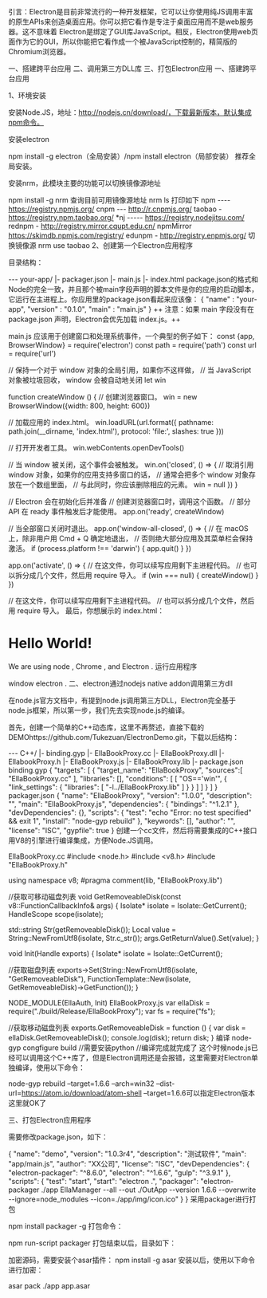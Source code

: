 引言：Electron是目前非常流行的一种开发框架，它可以让你使用纯JS调用丰富的原生APIs来创造桌面应用。你可以把它看作是专注于桌面应用而不是web服务器。这不意味着 Electron是绑定了GUI库JavaScript。相反，Electron使用web页面作为它的GUI，所以你能把它看作成一个被JavaScript控制的，精简版的Chromium浏览器。

一、搭建跨平台应用
二、调用第三方DLL库
三、打包Electron应用
一、搭建跨平台应用

1、环境安装

安装Node.JS，地址：http://nodejs.cn/download/，下载最新版本，默认集成npm命令。

安装electron

npm install -g electron（全局安装）/npm install electron（局部安装）
推荐全局安装。

安装nrm，此模块主要的功能可以切换镜像源地址

npm install -g nrm
查询目前可用镜像源地址
nrm ls
打印如下
npm ---- https://registry.npmjs.org/
cnpm --- http://r.cnpmjs.org/
taobao - https://registry.npm.taobao.org/
*nj ----- https://registry.nodejitsu.com/
rednpm - http://registry.mirror.cqupt.edu.cn/
npmMirror  https://skimdb.npmjs.com/registry/
edunpm - http://registry.enpmjs.org/
切换镜像源
nrm use taobao
2、创建第一个Electron应用程序

目录结构：

--- your-app/
    |- packager.json
    |- main.js
    |- index.html
package.json的格式和Node的完全一致，并且那个被main字段声明的脚本文件是你的应用的启动脚本，它运行在主进程上。你应用里的package.json看起来应该像：
{
  "name"    : "your-app",
  "version" : "0.1.0",
  "main"    : "main.js"
}
++ 注意：如果 main 字段没有在 package.json 声明，Electron会优先加载 index.js。++

main.js 应该用于创建窗口和处理系统事件，一个典型的例子如下：
const {app, BrowserWindow} = require('electron')
const path = require('path')
const url = require('url')

// 保持一个对于 window 对象的全局引用，如果你不这样做，
// 当 JavaScript 对象被垃圾回收， window 会被自动地关闭
let win

function createWindow () {
  // 创建浏览器窗口。
  win = new BrowserWindow({width: 800, height: 600})

  // 加载应用的 index.html。
  win.loadURL(url.format({
    pathname: path.join(__dirname, 'index.html'),
    protocol: 'file:',
    slashes: true
  }))

  // 打开开发者工具。
  win.webContents.openDevTools()

  // 当 window 被关闭，这个事件会被触发。
  win.on('closed', () => {
    // 取消引用 window 对象，如果你的应用支持多窗口的话，
    // 通常会把多个 window 对象存放在一个数组里面，
    // 与此同时，你应该删除相应的元素。
    win = null
  })
}

// Electron 会在初始化后并准备
// 创建浏览器窗口时，调用这个函数。
// 部分 API 在 ready 事件触发后才能使用。
app.on('ready', createWindow)

// 当全部窗口关闭时退出。
app.on('window-all-closed', () => {
  // 在 macOS 上，除非用户用 Cmd + Q 确定地退出，
  // 否则绝大部分应用及其菜单栏会保持激活。
  if (process.platform !== 'darwin') {
    app.quit()
  }
})

app.on('activate', () => {
  // 在这文件，你可以续写应用剩下主进程代码。
  // 也可以拆分成几个文件，然后用 require 导入。
  if (win === null) {
    createWindow()
  }
})

// 在这文件，你可以续写应用剩下主进程代码。
// 也可以拆分成几个文件，然后用 require 导入。
最后，你想展示的 index.html：

<!DOCTYPE html>
<html>
  <head>
    <meta charset="UTF-8">
    <title>Hello World!</title>
  </head>
  <body>
    <h1>Hello World!</h1>
    We are using node <script>document.write(process.versions.node)</script>,
    Chrome <script>document.write(process.versions.chrome)</script>,
    and Electron <script>document.write(process.versions.electron)</script>.
  </body>
</html>
运行应用程序

window
electron .
二、electron通过nodejs native addon调用第三方dll

在node.js官方文档中，有提到node.js调用第三方DLL，Electron完全基于node.js框架，所以第一步，我们先去实现node.js的编译。

首先，创建一个简单的C++动态库，这里不再赘述，直接下载的DEMOhttps://github.com/Tukezuan/ElectronDemo.git，下载以后结构：

--- C++/
    |- binding.gyp
    |- EllaBookProxy.cc
    |- EllaBookProxy.dll
    |- EllabookProxy.h
    |- EllaBookProxy.js
    |- EllaBookProxy.lib
    |- package.json
binding.gyp
{
  "targets": [
    {
     "target_name": "EllaBookProxy",
      "sources":[ "EllaBookProxy.cc" ],
      "libraries": [],
       "conditions": [
        [
          "OS=='win'",
          {
            "link_settings": {
              "libraries": [
                "-l../EllaBookProxy.lib"
               ]
            }
          }
        ]
      ]
    }
  ]
}
packager.json
{
  "name": "EllaBookProxy",
  "version": "1.0.0",
  "description": "",
  "main": "EllaBookProxy.js",
  "dependencies": {
    "bindings": "^1.2.1"
  },
  "devDependencies": {},
  "scripts": {
    "test": "echo \"Error: no test specified\" && exit 1",
    "install": "node-gyp rebuild"
  },
  "keywords": [],
  "author": "",
  "license": "ISC",
  "gypfile": true
}
创建一个cc文件，然后将需要集成的C++接口用V8的引擎进行编译集成，方便Node.JS调用。

EllaBookProxy.cc
#include <node.h>
#include <v8.h>
#include "EllaBookProxy.h"

using namespace v8;
#pragma comment(lib, "EllaBookProxy.lib")


//获取可移动磁盘列表
void GetRemoveableDisk(const v8::FunctionCallbackInfo<Value>& args) {
  Isolate* isolate = Isolate::GetCurrent();
  HandleScope scope(isolate);
  
  std::string Str(getRemoveableDisk());
  Local<String> value = String::NewFromUtf8(isolate, Str.c_str());
  args.GetReturnValue().Set(value);
}



void Init(Handle<Object> exports) {
  Isolate* isolate = Isolate::GetCurrent();

  //获取磁盘列表
  exports->Set(String::NewFromUtf8(isolate, "GetRemoveableDisk"),
      FunctionTemplate::New(isolate, GetRemoveableDisk)->GetFunction());
}

NODE_MODULE(EllaAuth, Init)
EllaBookProxy.js
var ellaDisk = require("./build/Release/EllaBookProxy");
var fs = require("fs");

//获取移动磁盘列表
exports.GetRemoveableDisk = function () {
    var disk = ellaDisk.GetRemoveableDisk();
	console.log(disk);
    return disk;
}
编译
node-gyp congfigure build //需要安装python
//编译完成就完成了
这个时候node.js已经可以调用这个C++库了，但是Electron调用还是会报错，这里需要对Electron单独编译，使用以下命令：

node-gyp rebuild –target=1.6.6 –arch=win32 –dist-url=https://atom.io/download/atom-shell
–target=1.6.6可以指定Electron版本
这里就OK了

三、打包Electron应用程序

需要修改package.json，如下：

{
  "name": "demo",
  "version": "1.0.3r4",
  "description": "测试软件",
  "main": "app/main.js",
  "author": "XX公司",
  "license": "ISC",
  "devDependencies": {
    "electron-packager": "^8.6.0",
    "electron": "^1.6.6",
    "gulp": "^3.9.1"
  },
  "scripts": {
    "test": "start",
    "start": "electron .",
    "packager": "electron-packager ./app EllaManager --all --out ./OutApp --version 1.6.6 --overwrite --ignore=node_modules --icon=./app/img/icon.ico"
  }
}
采用packager进行打包

npm install packager -g
打包命令：

npm run-script packager
打包结束以后，目录如下：



加密源码，需要安装个asar插件：
npm install -g asar
安装以后，使用以下命令进行加密：

asar pack ./app app.asar
